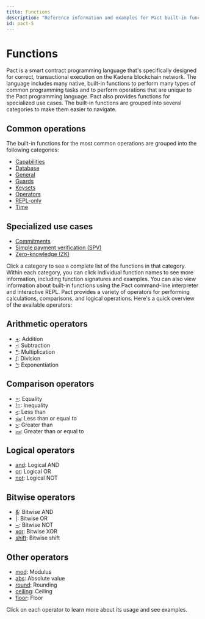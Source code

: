```yaml
---
title: Functions
description: "Reference information and examples for Pact built-in functions."
id: pact-5
---
```


# Functions

Pact is a smart contract programming language that's specifically designed for correct, transactional execution on the Kadena blockchain network. 
The language includes many native, built-in functions to perform many types of common programming tasks and to perform operations that are unique to the Pact programming language.
Pact also provides functions for specialized use cases. 
The built-in functions are grouped into several categories to make them easier to navigate.

## Common operations

The built-in functions for the most common operations are grouped into the following categories:

- [Capabilities](/pact-5/Capabilities/0-capability)
- [Database](/pact-5/database/0-database)
- [General](/pact-5/general/0-general)
- [Guards](/pact-5/guards/0-guards)
- [Keysets](/pact-5/keysets/0-keysets)
- [Operators](/pact-5/operators/0-operators)
- [REPL-only](/pact-5/repl/0-repl)
- [Time](/pact-5/time/0-time)

## Specialized use cases

- [Commitments](/pact-5/commitments)
- [Simple payment verification (SPV)](/pact-5/spv/verify-spv)
- [Zero-knowledge (ZK)](/pact-5/zk)

Click a category to see a complete list of the functions in that category.
Within each category, you can click individual function names to see more information, including function signatures and examples.
You can also view information about built-in functions using the Pact command-line interpreter and interactive REPL.
Pact provides a variety of operators for performing calculations, comparisons, and logical operations. Here's a quick overview of the available operators:

## Arithmetic operators

- [+](operators/addition.md): Addition
- [-](operators/subtraction.md): Subtraction
- [*](operators/multiplication.md): Multiplication
- [/](operators/division.md): Division
- [^](operators/exponentiation.md): Exponentiation

## Comparison operators

- [=](operators/equality.md): Equality
- [!=](operators/inequality.md): Inequality
- [`<`](operators/less-than.md): Less than
- [`<=`](operators/less-than-or-equal.md): Less than or equal to
- [`>`](operators/greater-than.md): Greater than
- [`>=`](operators/greater-than-or-equal.md): Greater than or equal to

## Logical operators

- [and](operators/and.md): Logical AND
- [or](operators/or.md): Logical OR
- [not](operators/not.md): Logical NOT

## Bitwise operators
- [&](operators/bitwise-and.md): Bitwise AND
- [|](operators/bitwise-or.md): Bitwise OR
- [~](operators/bitwise-not.md): Bitwise NOT
- [xor](operators/bitwise-xor.md): Bitwise XOR
- [shift](operators/shift.md): Bitwise shift

## Other operators

- [mod](operators/modulus.md): Modulus
- [abs](operators/absolute-value.md): Absolute value
- [round](operators/round.md): Rounding
- [ceiling](operators/ceiling.md): Ceiling
- [floor](operators/floor.md): Floor

Click on each operator to learn more about its usage and see examples.